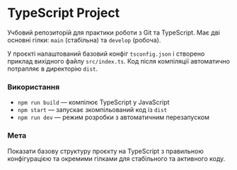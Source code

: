# TypeScript Project

Учбовий репозиторій для практики роботи з Git та TypeScript. Має дві основні гілки: `main` (стабільна) та `develop` (робоча).  

У проєкті налаштований базовий конфіг `tsconfig.json` і створено приклад вихідного файлу `src/index.ts`. Код після компіляції автоматично потрапляє в директорію `dist`.

### Використання
- `npm run build` — компілює TypeScript у JavaScript
- `npm start` — запускає зкомпільований код із `dist`
- `npm run dev` — режим розробки з автоматичним перезапуском

### Мета
Показати базову структуру проєкту на TypeScript з правильною конфігурацією та окремими гілками для стабільного та активного коду.
